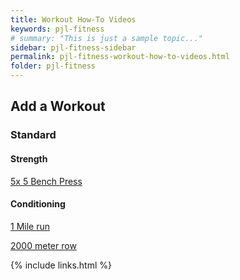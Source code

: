 ```yaml
---
title: Workout How-To Videos
keywords: pjl-fitness
# summary: "This is just a sample topic..."
sidebar: pjl-fitness-sidebar
permalink: pjl-fitness-workout-how-to-videos.html
folder: pjl-fitness
---
```


## Add a Workout

### Standard

#### Strength

<!-- [![Add a new Standard Strength Workout](https://img.youtube.com/vi/qnoI8HZO6_s/0.jpg)](https://www.youtube.com/watch?v=qnoI8HZO6_s) -->

[5x 5 Bench Press](https://youtu.be/qnoI8HZO6_s)

#### Conditioning

[1 Mile run](https://youtu.be/wcjbD1dilAg)

[2000 meter row](https://youtu.be/OV-lVMT31Bk)

{% include links.html %}
